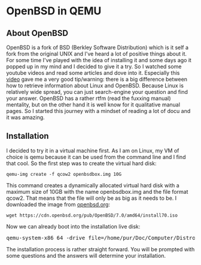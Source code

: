 OpenBSD in QEMU
===============

About OpenBSD
-------------
OpenBSD is a fork of BSD (Berkley Software Distribution)  which is it self a fork from the original UNIX and I've heard a lot of positive things about it. 
For some time I've played with the idea of installing it and some days ago it popped up in my mind and I decided to give it a try.
So I watched some youtube videos and read some articles and dove into it.
Especially this [video](https://youtu.be/oTShQIXSdqM) gave me a very good tip/warning: 
there is a big difference between how to retrieve information about Linux and OpenBSD. 
Because Linux is relatively wide spread, you can just search-engine your question and find your answer. 
OpenBSD has a rather rtfm (read the fuxxing manual) mentality, but on the other hand it is well know for it qualitative manual pages. 
So I started this journey with a mindset of reading a lot of docu and it was amazing.

Installation 
------------
I decided to try it in a virtual machine first. 
As I am on Linux, my VM of choice is qemu because it can be used from the command line and I find that cool. 
So the first step was to create the virtual hard disk:

`qemu-img create -f qcow2 openbsdbox.img 10G`

This command creates a dynamically allocated virtual hard disk with a maximum size of 10GB with the name openbsdbox.img and the file format qcow2. 
That means that the file will only be as big as it needs to be. 
I downloaded the image from [openbsd.org](https://www.openbsd.org/faq/faq4.html#Download): 

`wget https://cdn.openbsd.org/pub/OpenBSD/7.0/amd64/install70.iso` 

Now we can already boot into the installation live disk:

<pre>
qemu-system-x86_64 -drive file=/home/pur/Doc/Computer/Distros/obsdbox.img,format=qcow2 -enable-kvm -m 4G -cdrom /home/pur/Doc/Computer/Distros/openbsd_install70.iso -boot once=d
</pre>


The installation process is rather straight forward. 
You will be prompted with some questions and the answers will determine your installation.
